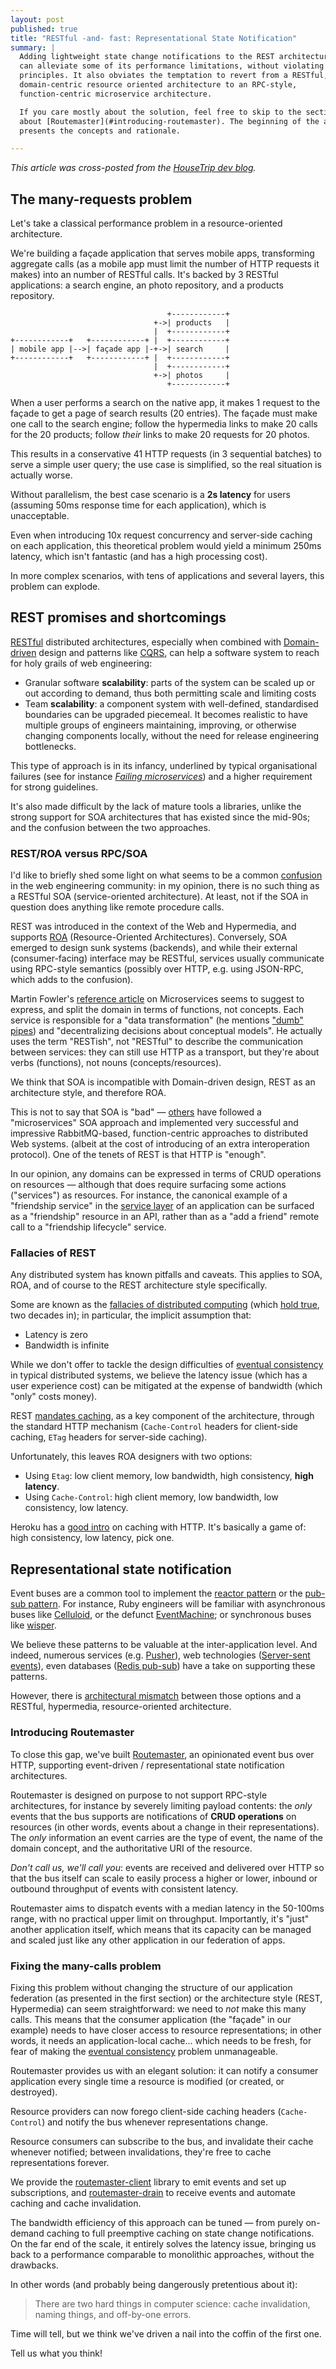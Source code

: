 ```yaml
---
layout: post
published: true
title: "RESTful -and- fast: Representational State Notification"
summary: |
  Adding lightweight state change notifications to the REST architecture style
  can alleviate some of its performance limitations, without violating its
  principles. It also obviates the temptation to revert from a RESTful,
  domain-centric resource oriented architecture to an RPC-style,
  function-centric microservice architecture.

  If you care mostly about the solution, feel free to skip to the section
  about [Routemaster](#introducing-routemaster). The beginning of the article
  presents the concepts and rationale.

---
```


_This article was cross-posted from the [HouseTrip dev
blog](http://dev.housetrip.com/2014/09/20/resn-routemaster/)._


## The many-requests problem

Let's take a classical performance problem in a resource-oriented
architecture.

We're building a façade application that serves mobile apps, transforming
aggregate calls (as a mobile app must limit the number of HTTP requests it
makes) into an number of RESTful calls. It's backed by 3 RESTful
applications: a search engine, an photo repository, and a products
repository.

                                       +------------+
                                    +->| products   |
                                    |  +------------+
    +------------+   +------------+ |  +------------+
    | mobile app |-->| façade app |-+->| search     |
    +------------+   +------------+ |  +------------+
                                    |  +------------+
                                    +->| photos     |
                                       +------------+

When a user performs a search on the native app, it makes 1 request to the
façade to get a page of search results (20 entries). The façade must make
one call to the search engine; follow the hypermedia links to make 20 calls
for the 20 products; follow _their_ links to make 20 requests for 20 photos.

This results in a conservative 41 HTTP requests (in 3 sequential batches) to
serve a simple user query; the use case is simplified, so the real situation
is actually worse.

Without parallelism, the best case scenario is a **2s latency** for users
(assuming 50ms response time for each application), which is unacceptable.

Even when introducing 10x request concurrency and server-side caching on
each application, this theoretical problem would yield a minimum 250ms
latency, which isn't fantastic (and has a high processing cost).

In more complex scenarios, with tens of applications and several layers, this
problem can explode.


## REST promises and shortcomings

[RESTful][restful] distributed architectures, especially when combined with
[Domain-driven][ddd] design and patterns like [CQRS][cqrs], can help a
software system to reach for holy grails of web engineering:

- Granular software **scalability**: parts of the system can be scaled up or out
  according to demand, thus both permitting scale and limiting costs
- Team **scalability**: a component system with well-defined, standardised
  boundaries can be upgraded piecemeal. It becomes realistic to have multiple
  groups of engineers maintaining, improving, or otherwise changing components
  locally, without the need for release engineering bottlenecks.

This type of approach is in its infancy, underlined by typical organisational
failures (see for instance _[Failing microservices][failing-microservices]_) and
a higher requirement for strong guidelines.

It's also made difficult by the lack of mature tools a libraries, unlike the
strong support for SOA architectures that has existed since the mid-90s; and the
confusion between the two approaches.

### REST/ROA versus RPC/SOA

I'd like to briefly shed some light on what seems to be a common
[confusion](http://martinfowler.com/bliki/ServiceOrientedAmbiguity.html)
in the web engineering community: in my opinion, there is no such thing as a
RESTful SOA (service-oriented architecture). At least, not if the SOA in
question does anything like remote procedure calls.

REST was introduced in the context of the Web and Hypermedia, and supports
[ROA][roa] (Resource-Oriented Architectures). Conversely, SOA emerged to design
sunk systems (backends), and while their external (consumer-facing) interface
may be RESTful, services usually communicate using RPC-style semantics (possibly
over HTTP, e.g. using JSON-RPC, which adds to the confusion).

Martin Fowler's [reference article][fowler-micros] on Microservices seems
to suggest to express, and split the domain in terms of functions, not concepts.
Each service is responsible for a "data transformation" (he mentions ["dumb"
pipes][dumb-pipes]) and "decentralizing decisions about conceptual models". He
actually uses the term "RESTish", not "RESTful" to describe the communication
between services: they can still use HTTP as a transport, but they're about
verbs (functions), not nouns (concepts/resources).

We think that SOA is incompatible with Domain-driven design, REST as an
architecture style, and therefore ROA.

This is not to say that SOA is "bad" — [others][hailo] have followed a
"microservices" SOA approach and implemented very successful and impressive
RabbitMQ-based, function-centric approaches to distributed Web systems.  (albeit
at the cost of introducing of an extra interoperation protocol). One of the
tenets of REST is that HTTP is "enough".

In our opinion, any domains can be expressed in terms of CRUD operations on
resources — although that does require surfacing some actions ("services") as
resources.  For instance, the canonical example of a "friendship service" in the
[service layer](http://martinfowler.com/eaaCatalog/serviceLayer.html) of an
application can be surfaced as a "friendship" resource in an API, rather than as
a "add a friend" remote call to a "friendship lifecycle" service.


### Fallacies of REST

Any distributed system has known pitfalls and caveats. This applies to SOA, ROA,
and of course to the REST architecture style specifically.

Some are known as the [fallacies of distributed computing][fallacies] (which
[hold true](http://www.cse.unsw.edu.au/~cs9243/14s1/papers/fallacies.pdf), two
decades in); in particular, the implicit assumption that:

- Latency is zero
- Bandwidth is infinite

While we don't offer to tackle the design difficulties of [eventual
consistency][eventual-con] in typical distributed systems, we believe the
latency issue (which has a user experience cost) can be mitigated at the expense
of bandwidth (which "only" costs money).

REST [mandates caching][rest-caching], as a key component of the architecture,
through the standard HTTP mechanism (`Cache-Control` headers for client-side
caching, `ETag` headers for server-side caching).

Unfortunately, this leaves ROA designers with two options:

- Using `Etag`: low client memory, low bandwidth, high consistency, **high
  latency**.
- Using `Cache-Control`: high client memory, low bandwidth, low consistency, low
  latency.

Heroku has a [good
intro](https://devcenter.heroku.com/articles/increasing-application-performance-with-http-cache-headers)
on caching with HTTP.
It's basically a game of: high consistency, low latency, pick one.


## Representational state notification

Event buses are a common tool to implement the [reactor
pattern](http://en.wikipedia.org/wiki/Reactor_pattern) or the [pub-sub
pattern](http://en.wikipedia.org/wiki/Publish%E2%80%93subscribe_pattern).  For
instance, Ruby engineers will be familiar with asynchronous buses like
[Celluloid](http://celluloid.io/), or the defunct
[EventMachine](https://github.com/eventmachine/eventmachine); or synchronous
buses like [wisper](https://github.com/krisleech/wisper).

We believe these patterns to be valuable at the inter-application level. And
indeed, numerous services (e.g. [Pusher](https://pusher.com/)), web technologies
([Server-sent events](http://en.wikipedia.org/wiki/Server-sent_events)), even
databases ([Redis pub-sub](http://redis.io/topics/pubsub)) have a take on
supporting these patterns.

However, there is [architectural
mismatch](http://dl.acm.org/citation.cfm?doid=225014.225031) between those
options and a RESTful, hypermedia, resource-oriented architecture.

### Introducing Routemaster

To close this gap, we've built [Routemaster][rm], an opinionated event bus over
HTTP, supporting event-driven / representational state notification
architectures.

Routemaster is designed on purpose to not support RPC-style architectures, for
instance by severely limiting payload contents: the _only_ events that the bus
supports are notifications of **CRUD operations** on resources (in other words,
events about a change in their representations). The _only_ information an
event carries are the type of event, the name of the domain concept, and the
authoritative URI of the resource.

_Don't call us, we'll call you_: events are received and delivered over HTTP so
that the bus itself can scale to easily process a higher or lower, inbound or
outbound throughput of events with consistent latency.

Routemaster aims to dispatch events with a median latency in the 50-100ms range,
with no practical upper limit on throughput. Importantly, it's "just" another
application itself, which means that its capacity can be managed and scaled just
like any other application in our federation of apps.


### Fixing the many-calls problem

Fixing this problem without changing the structure of our application federation
(as presented in the first section) or the architecture style (REST, Hypermedia) can
seem straightforward: we need to _not_ make this many calls.  This means that the
consumer application (the "façade" in our example) needs to have closer access
to resource representations; in other words, it needs an application-local
cache... which needs to be fresh, for fear of making the [eventual
consistency][eventual-con] problem unmanageable.

Routemaster provides us with an elegant solution: it can notify a consumer
application every single time a resource is modified (or created, or destroyed).

Resource providers can now forego client-side caching headers (`Cache-Control`)
and notify the bus whenever representations change.

Resource consumers can subscribe to the bus, and invalidate their cache whenever
notified; between invalidations, they're free to cache representations forever.

We provide the
[routemaster-client](https://github.com/HouseTrip/routemaster-client) library to
emit events and set up subscriptions, and
[routemaster-drain](https://github.com/HouseTrip/routemaster-drain) to receive
events and automate caching and cache invalidation.

The bandwidth efficiency of this approach can be tuned — from purely on-demand
caching to full preemptive caching on state change notifications. On the far end
of the scale, it entirely solves the latency issue, bringing us back to a
performance comparable to monolithic approaches, without the drawbacks.

In other words (and probably being dangerously pretentious about it):

> There are two hard things in computer science: cache invalidation, naming
> things, and off-by-one errors.

Time will tell, but we think we've driven a nail into the coffin of the first
one.

Tell us what you think!



[cqrs]: http://martinfowler.com/bliki/CQRS.html
[ddd]: http://en.wikipedia.org/wiki/Domain-driven_design
[dumb-pipes]: http://martinfowler.com/articles/microservices.html#SmartEndpointsAndDumbPipes
[eventual-con]: http://en.wikipedia.org/wiki/Eventual_consistency
[failing-microservices]: http://www.infoq.com/news/2014/08/failing-microservices
[fallacies]: http://en.wikipedia.org/wiki/Fallacies_of_Distributed_Computing
[fowler-micros]: http://martinfowler.com/articles/microservices.html
[hailo]: https://speakerdeck.com/mattheath/youre-good-to-go
[rest-caching]: http://www.ics.uci.edu/~fielding/pubs/dissertation/rest_arch_style.htm#sec_5_1_4
[restful]: http://en.wikipedia.org/wiki/Representational_state_transfer
[rm]: http://github.com/housetrip/routemaster#routemaster
[roa]: http://en.wikipedia.org/wiki/Resource-oriented_architecture

